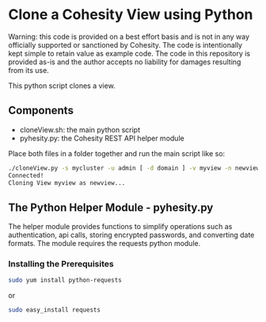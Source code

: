 # Clone a Cohesity View using Python

Warning: this code is provided on a best effort basis and is not in any way officially supported or sanctioned by Cohesity. The code is intentionally kept simple to retain value as example code. The code in this repository is provided as-is and the author accepts no liability for damages resulting from its use.

This python script clones a view.

## Components

* cloneView.sh: the main python script
* pyhesity.py: the Cohesity REST API helper module

Place both files in a folder together and run the main script like so:

```bash
./cloneView.py -s mycluster -u admin [ -d domain ] -v myview -n newview
Connected!
Cloning View myview as newview...
```

## The Python Helper Module - pyhesity.py
The helper module provides functions to simplify operations such as authentication, api calls, storing encrypted passwords, and converting date formats. The module requires the requests python module.

### Installing the Prerequisites
```bash
sudo yum install python-requests
```
or

```bash
sudo easy_install requests
```
